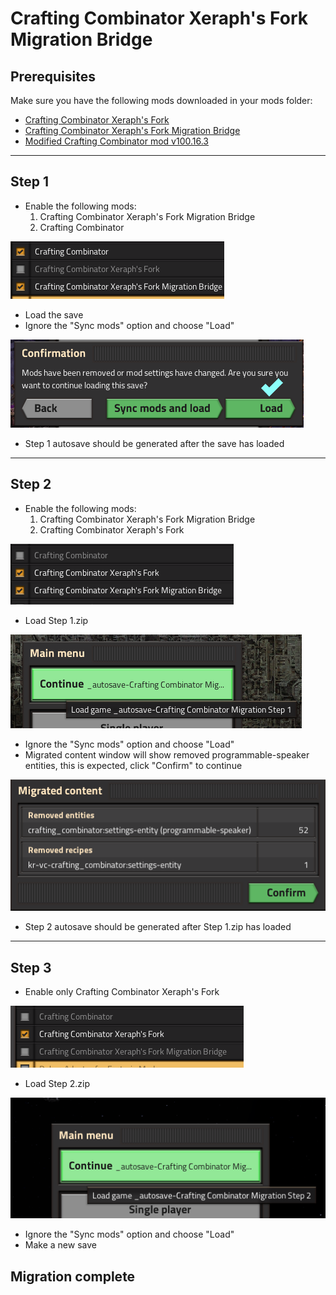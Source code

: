 # Crafting Combinator Xeraph's Fork Migration Bridge

## Prerequisites

Make sure you have the following mods downloaded in your mods folder:
- [Crafting Combinator Xeraph's Fork](https://mods.factorio.com/mod/crafting_combinator_xeraph)
- [Crafting Combinator Xeraph's Fork Migration Bridge](https://mods.factorio.com/mod/crafting_combinator_xeraph_migration)
- [Modified Crafting Combinator mod v100.16.3](crafting_combinator_100.16.3.zip)

---

## Step 1

- Enable the following mods:
  1. Crafting Combinator Xeraph's Fork Migration Bridge
  2. Crafting Combinator

![Step 1a](img/step%201a.PNG)

- Load the save
- Ignore the "Sync mods" option and choose "Load"

![Step 1b](img/step%201b.PNG)

- Step 1 autosave should be generated after the save has loaded

---

## Step 2

- Enable the following mods:
  1. Crafting Combinator Xeraph's Fork Migration Bridge
  2. Crafting Combinator Xeraph's Fork

![Step 2a](img/step%202a.PNG)

- Load Step 1.zip

![Step 2b](img/step%202b.PNG)

- Ignore the "Sync mods" option and choose "Load"
- Migrated content window will show removed programmable-speaker entities, this is expected, click "Confirm" to continue

![Step 2c](img/step%202c.PNG)

- Step 2 autosave should be generated after Step 1.zip has loaded

---

## Step 3

- Enable only Crafting Combinator Xeraph's Fork

![Step 3a](img/step%203a.PNG)

- Load Step 2.zip

![Step 3b](img/step%203b.PNG)

- Ignore the "Sync mods" option and choose "Load"
- Make a new save

## Migration complete